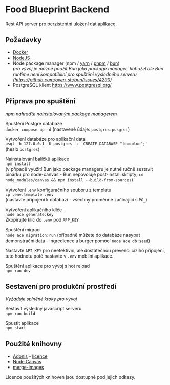 # Food Blueprint Backend

Rest API server pro perzistentní uložení dat aplikace.

## Požadavky

- [Docker](https://www.docker.com/)
- [NodeJS](https://nodejs.org/en)
- Node package manager (npm / [yarn](https://yarnpkg.com/) / [pnpm](https://pnpm.io/) / [bun](https://bun.sh/)) \
*pro vývoj je možné použít Bun jako package manager, bohužel ale Bun runtime není kompatibilní pro spuštění výsledného serveru (https://github.com/oven-sh/bun/issues/4290)*
- PostgreSQL klient https://www.postgresql.org/

## Příprava pro spuštění
*npm nahraďte nainstalovaným package managerem*

Spuštění Postgre databáze \
`docker compose up -d`
(nastavené údaje: `postgres:posgres`)

Vytvoření databáze pro aplikační data \
`psql -h 127.0.0.1 -U postgres -c 'CREATE DATABASE "foodblue";'` \
(heslo `postgres`)

Nainstalování balíčků aplikace \
`npm install` \
(v případě využití Bun jako package manageru je nutné ručně sestavit binárku pro node-canvas - Bun nepovoluje post-install skripty; `cd node_modules/canvas && npm install --build-from-sources`)

Vytvoření `.env` konfiguračního souboru z templatu \
`cp .env.template .env` \
(nastavte připojení k databázi - všechny proměnné začínající s `PG_`)

Vytvoření aplikačního klíče \
`node ace generate:key` \
Zkopírujte klíč do `.env` pod `APP_KEY`

Spuštění migrací \
`node ace migration:run`
(případně můžete do databáze nasypat demonstrační data - ingredience a burger pomocí `node ace db:seed`)

Nastavte `API_KEY` pro neefektivní, ale dostatečnou prevenci cizího připojení, tuto hodnotu poté nastavte v `.env` mobilní aplikace.

Spuštění aplikace pro vývoj s hot reload \
`npm run dev`

## Sestavení pro produkční prostředí
*Vyžaduje splněné kroky pro vývoj*

Sestavit výsledný javascript serveru \
`npm run build`

Spustit aplikace \
`npm start`

## Použité knihovny

- [Adonis](https://adonisjs.com/) - [licence](./licenses/ADONIS.md)
- [Node Canvas](https://www.npmjs.com/package/canvas)
- [merge-images](https://www.npmjs.com/package/merge-images)

Licence použitých knihoven jsou dostupné pod jejich odkazy.
